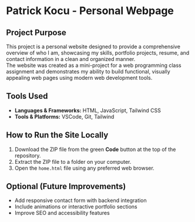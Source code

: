 # Patrick Kocu - Personal Webpage

## Project Purpose
This project is a personal website designed to provide a comprehensive overview of who I am, showcasing my skills, portfolio projects, resume, and contact information in a clean and organized manner.  
The website was created as a mini-project for a web programming class assignment and demonstrates my ability to build functional, visually appealing web pages using modern web development tools.

## Tools Used
- **Languages & Frameworks:** HTML, JavaScript, Tailwind CSS  
- **Tools & Platforms:** VSCode, Git, Tailwind  

## How to Run the Site Locally
1. Download the ZIP file from the green **Code** button at the top of the repository.  
2. Extract the ZIP file to a folder on your computer.  
3. Open the `home.html` file using any preferred web browser.  

## Optional (Future Improvements)
- Add responsive contact form with backend integration  
- Include animations or interactive portfolio sections  
- Improve SEO and accessibility features

